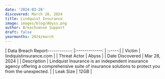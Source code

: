 ```yaml
---
date: '2024-03-28'
discovered: March 28, 2024
title: Lindquist Insurance
image: images/blog/Abyss.png
author: Breachsense Support
draft: false
yearmonths: 2024/march
---
```


| Data Breach Report------------:     |:-------------:    | :-----:|
| Victim      | lindquistinsurance.com      | 
| Threat Actor      | Abyss      | 
| Date Discovered      | Mar 28, 2024      | 
| Description      | Lindquist Insurance is an independent insurance agency offering a comprehensive suite of insurance solutions to protect you from the unexpected.      | 
| Leak Size      | 12GB      | 

